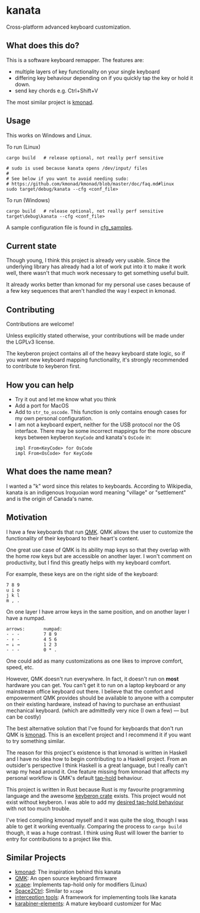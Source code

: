 # kanata

Cross-platform advanced keyboard customization.

## What does this do?

This is a software keyboard remapper. The features are:
- multiple layers of key functionality on your single keyboard
- differing key behaviour depending on if you quickly tap the key or hold it down.
- send key chords e.g. Ctrl+Shift+V

The most similar project is [kmonad](https://github.com/david-janssen/kmonad).

## Usage

This works on Windows and Linux.

To run (Linux)

    cargo build   # release optional, not really perf sensitive

    # sudo is used because kanata opens /dev/input/ files
    #
    # See below if you want to avoid needing sudo:
    # https://github.com/kmonad/kmonad/blob/master/doc/faq.md#linux
    sudo target/debug/kanata --cfg <conf_file>

To run (Windows)

    cargo build   # release optional, not really perf sensitive
    target\debug\kanata --cfg <conf_file>

A sample configuration file is found in [cfg_samples](./cfg_samples/jtroo.kbd).

## Current state

Though young, I think this project is already very usable. Since the underlying
library has already had a lot of work put into it to make it work well, there
wasn't that much work necessary to get something useful built.

It already works better than kmonad for my personal use cases because of a few
key sequences that aren't handled the way I expect in kmonad.

## Contributing

Contributions are welcome!

Unless explicitly stated otherwise, your contributions will be made under the
LGPLv3 license.

The keyberon project contains all of the heavy keyboard state logic, so if you
want new keyboard mapping functionality, it's strongly recommended to
contribute to keyberon first.

## How you can help

- Try it out and let me know what you think
- Add a port for MacOS
- Add to `str_to_oscode`. This function is only contains enough cases for my
  own personal configuration.
- I am not a keyboard expert, neither for the USB protocol nor the OS interface.
  There may be some incorrect mappings for the more obscure keys between keyberon
  `KeyCode` and kanata's `OsCode` in:
  ```
  impl From<KeyCode> for OsCode
  impl From<OsCode> for KeyCode
  ```

## What does the name mean?

I wanted a "k" word since this relates to keyboards. According to Wikipedia,
kanata is an indigenous Iroquoian word meaning "village" or "settlement" and is
the origin of Canada's name.

## Motivation

I have a few keyboards that run [QMK](https://docs.qmk.fm/#/). QMK allows the
user to customize the functionality of their keyboard to their heart's content.

One great use case of QMK is its ability map keys so that they overlap with the
home row keys but are accessible on another layer. I won't comment on
productivity, but I find this greatly helps with my keyboard comfort.

For example, these keys are on the right side of the keyboard:

    7 8 9
    u i o
    j k l
    m , .

On one layer I have arrow keys in the same position, and on another layer I
have a numpad.

    arrows:       numpad:
    - - -         7 8 9
    - ↑ -         4 5 6
    ← ↓ →         1 2 3
    - - -         0 * .

One could add as many customizations as one likes to improve comfort, speed,
etc.

However, QMK doesn't run everywhere. In fact, it doesn't run on **most**
hardware you can get. You can't get it to run on a laptop keyboard or any
mainstream office keyboard out there. I believe that the comfort and
empowerment QMK provides should be available to anyone with a computer on
their existing hardware, instead of having to purchase an enthusiast mechanical
keyboard. (which are admittedly very nice (I own a few) — but can be costly)

The best alternative solution that I've found for keyboards that don't run QMK is
[kmonad](https://github.com/david-janssen/kmonad). This is an excellent project
and I recommend it if you want to try something similar.

The reason for this project's existence is that kmonad is written in Haskell
and I have no idea how to begin contributing to a Haskell project. From an
outsider's perspective I think Haskell is a great language, but I really can't
wrap my head around it. One feature missing from kmonad that affects my
personal workflow is QMK's default
[tap-hold](https://docs.qmk.fm/#/tap_hold?id=tapping-force-hold) behaviour.

This project is written in Rust because Rust is my favourite programming
language and the awesome [keyberon crate](https://github.com/TeXitoi/keyberon)
exists. This project would not exist without keyberon. I was able to add my
[desired tap-hold behaviour](https://github.com/TeXitoi/keyberon/pull/85) with
not too much trouble.

I've tried compiling kmonad myself and it was quite the slog, though I was able
to get it working eventually. Comparing the process to `cargo build` though, it
was a huge contrast. I think using Rust will lower the barrier to entry for
contributions to a project like this.

## Similar Projects
- [kmonad](https://github.com/david-janssen/kmonad): The inspiration behind this kanata
- [QMK](https://docs.qmk.fm/#/): An open source keyboard firmware
- [xcape](https://github.com/alols/xcape): Implements tap-hold only for modifiers (Linux)
- [Space2Ctrl](https://github.com/r0adrunner/Space2Ctrl): Similar to `xcape`
- [interception tools](https://gitlab.com/interception/linux/tools): A framework for implementing tools like kanata
- [karabiner-elements](https://karabiner-elements.pqrs.org/): A mature keyboard customizer for Mac
